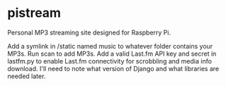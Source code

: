 # pistream
Personal MP3 streaming site designed for Raspberry Pi.

Add a symlink in /static named music to whatever folder contains your MP3s. Run scan to add MP3s. Add a valid Last.fm API key and secret in lastfm.py to enable Last.fm connectivity for scrobbling and media info download. I'll need to note what version of Django and what libraries are needed later. 
